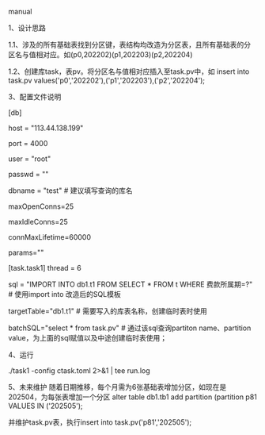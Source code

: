 manual

1、设计思路

1.1、涉及的所有基础表找到分区键，表结构均改造为分区表，且所有基础表的分区名与值相对应。如(p0,202202)(p1,202203)(p2,202204)

1.2、创建库task，表pv。将分区名与值相对应插入至task.pv中，如 insert into task.pv values('p0','202202'),('p1','202203'),('p2','202204');

3、配置文件说明

[db]

host = "113.44.138.199" 

port = 4000

user = "root"

passwd = ""

dbname = "test" # 建议填写查询的库名

maxOpenConns=25

maxIdleConns=25

connMaxLifetime=60000

params=""

[task.task1]
thread = 6

sql = "IMPORT INTO db1.t1 FROM SELECT * FROM t WHERE 费款所属期=?" # 使用import into 改造后的SQL模板

targetTable="db1.t1" # 需要写入的库表名称，创建临时表时使用

batchSQL="select * from task.pv" # 通过该sql查询partiton name、partition value，为上面的sql赋值以及中途创建临时表使用；

4、运行

./task1 -config ctask.toml 2>&1 | tee run.log

5、未来维护
随着日期推移，每个月需为6张基础表增加分区，如现在是202504，为每张表增加一个分区 alter table db1.tb1 add partition (partition p81 VALUES IN ('202505');

并维护task.pv表，执行insert into task.pv('p81','202505');










